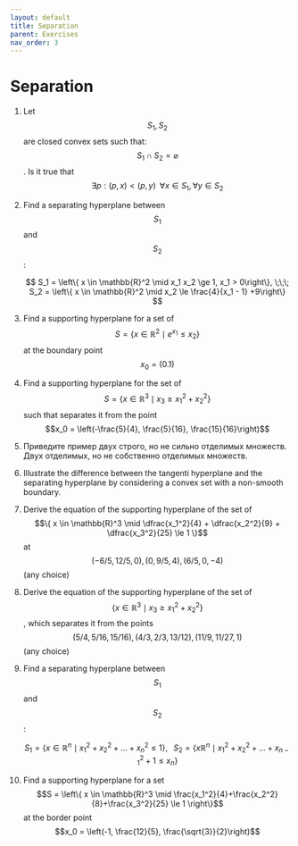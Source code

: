 ```yaml
---
layout: default
title: Separation
parent: Exercises
nav_order: 3
---
```


# Separation
1. Let $$S_1, S_2$$ are closed convex sets such that: $$S_1 \cap S_2 = \varnothing$$. Is it true that $$\exists p: (p,x) < (p,y) \;\; \forall x \in S_1, \forall y \in S_2$$
1. Find a separating hyperplane between $$S_1$$ and $$S_2$$:

    $$
    S_1 = \left\{ x \in \mathbb{R}^2 \mid x_1 x_2 \ge 1, x_1 > 0\right\}, \;\;\; S_2 = \left\{ x \in \mathbb{R}^2 \mid x_2 \le \frac{4}{x_1 - 1} +9\right\}
    $$

1. Find a supporting hyperplane for a set of $$S = \left\{ x \in \mathbb{R}^2 \mid e^{x_1} \le x_2\right\}$$ at the boundary point $$x_0 = (0.1)$$
1. Find a supporting hyperplane for the set of $$S = \left\{ x \in \mathbb{R}^3 \mid x_3 \ge x_1^2 + x_2^2\right\}$$ such that separates it from the point $$x_0 = \left(-\frac{5}{4}, \frac{5}{16}, \frac{15}{16}\right)$$
1. Приведите пример двух строго, но не сильно отделимых множеств. Двух отделимых, но не собственно отделимых множеств.
1. Illustrate the difference between the tangenti hyperplane and the separating hyperplane by considering a convex set with a non-smooth boundary.
1. Derive the equation of the supporting hyperplane of the set of $$\{ x \in \mathbb{R}^3 \mid \dfrac{x_1^2}{4} + \dfrac{x_2^2}{9} + \dfrac{x_3^2}{25} \le 1 \}$$ at $$(-6/5, 12/5, 0), (0, 9/5, 4), (6/5, 0, -4)$$ (any choice)
1. Derive the equation of the supporting hyperplane of the set of $$\{ x \in \mathbb{R}^3 \mid x_3 \ge x_1^2 + x_2^2 \}$$, which separates it from the points $$(5/4, 5/16, 15/16), (4/3, 2/3, 13/12), (11/9, 11/27, 1)$$ (any choice)
1. Find a separating hyperplane between $$S_1$$ and $$S_2$$:
    
    $$
    S_1 = \left\{ x \in \mathbb{R}^n \mid x_1^2 + x_2^2 + \ldots + x_n^2 \le 1\right\}, \;\;\; S_2 = \left\{ x \mathbb{R}^n \mid x_1^2 + x_2^2 + \ldots + x_{n-1}^2 + 1 \le x_n \right\}
    $$

1. Find a supporting hyperplane for a set $$S = \left\{ x \in \mathbb{R}^3 \mid \frac{x_1^2}{4}+\frac{x_2^2}{8}+\frac{x_3^2}{25} \le 1 \right\}$$ at the border point $$x_0 = \left(-1, \frac{12}{5}, \frac{\sqrt{3}}{2}\right)$$

